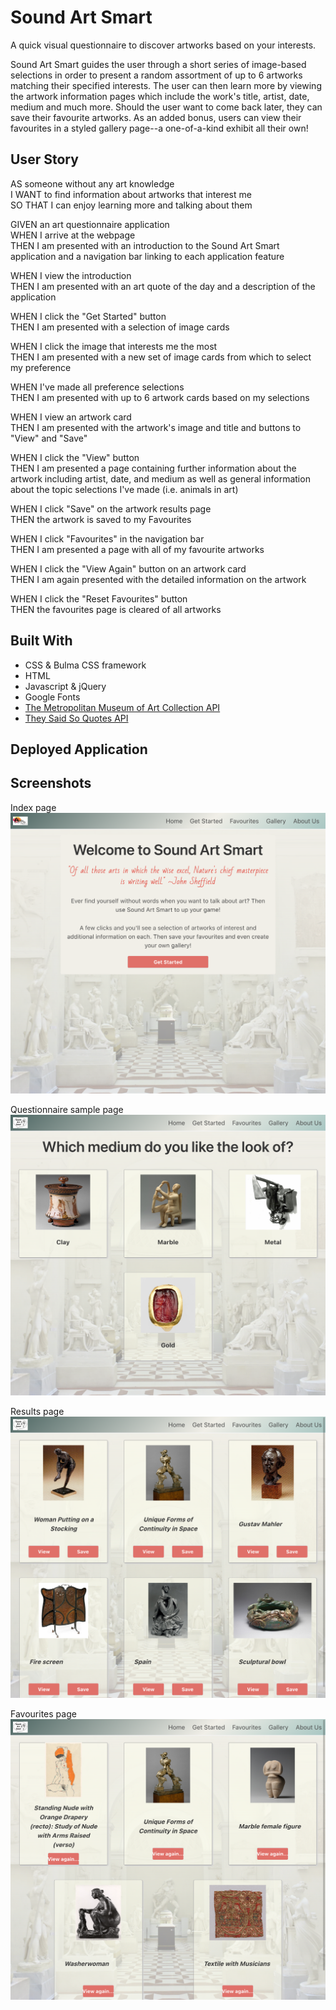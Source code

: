 # Sound Art Smart

A quick visual questionnaire to discover artworks based on your interests.

Sound Art Smart guides the user through a short series of image-based selections in order to present a random assortment of up to 6 artworks matching their specified interests. The user can then learn more by viewing the artwork information pages which include the work's title, artist, date, medium and much more. Should the user want to come back later, they can save their favourite artworks. As an added bonus, users can view their favourites in a styled gallery page--a one-of-a-kind exhibit all their own!

## User Story

AS someone without any art knowledge  
I WANT to find information about artworks that interest me  
SO THAT I can enjoy learning more and talking about them

GIVEN an art questionnaire application  
WHEN I arrive at the webpage  
THEN I am presented with an introduction to the Sound Art Smart application and a navigation bar linking to each application feature

WHEN I view the introduction  
THEN I am presented with an art quote of the day and a description of the application

WHEN I click the "Get Started" button  
THEN I am presented with a selection of image cards

WHEN I click the image that interests me the most  
THEN I am presented with a new set of image cards from which to select my preference

WHEN I've made all preference selections  
THEN I am presented with up to 6 artwork cards based on my selections

WHEN I view an artwork card  
THEN I am presented with the artwork's image and title and buttons to "View" and "Save"

WHEN I click the "View" button  
THEN I am presented a page containing further information about the artwork including artist, date, and medium as well as general information about the topic selections I've made (i.e. animals in art)

WHEN I click "Save" on the artwork results page  
THEN the artwork is saved to my Favourites

WHEN I click "Favourites" in the navigation bar  
THEN I am presented a page with all of my favourite artworks

WHEN I click the "View Again" button on an artwork card  
THEN I am again presented with the detailed information on the artwork

WHEN I click the "Reset Favourites" button  
THEN the favourites page is cleared of all artworks

<!-- WHEN I click "Gallery in the navigation bar"
THEN

WHEN I click "About Us" in the navigation bar
THEN I am presented with information cards for each application developer

WHEN I click a team member's image
THEN I am presented with additional information about that person including -->

## Built With

- CSS & Bulma CSS framework
- HTML
- Javascript & jQuery
- Google Fonts
- [The Metropolitan Museum of Art Collection API](https://metmuseum.github.io/)
- [They Said So Quotes API](https://quotes.rest/)

## Deployed Application

<!-- [GitHub Pages]() -->

## Screenshots

Index page
![Sound Art Smart index page](./assets/images/screenshots/index-page.png)

Questionnaire sample page
![Questionnaire page](./assets/images/screenshots/question-medium.png)

Results page
![Results page](./assets/images/screenshots/results.png)

Favourites page
![Favourites page](./assets/images/screenshots/favourites.png)

<!-- ![Gallery page]() -->
